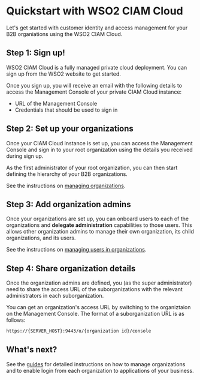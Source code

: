 # Quickstart with WSO2 CIAM Cloud

Let's get started with customer identity and access management for your B2B organiations using the WSO2 CIAM Cloud.

## Step 1: Sign up!

WSO2 CIAM Cloud is a fully managed private cloud deployment. You can sign up from the WSO2 website to get started.

Once you sign up, you will receive an email with the following details to access the Management Console of your private CIAM Cloud instance:

-   URL of the Management Console
-   Credentials that should be used to sign in

## Step 2: Set up your organizations

Once your CIAM Cloud instance is set up, you can access the Management Console and sign in to your root organization using the details you received during sign up.

As the first administrator of your root organization, you can then start defining the hierarchy of your B2B organizations.

See the instructions on [managing organizations](../../guides/b2b-org-management/manage-organizations).

## Step 3: Add organization admins

Once your organizations are set up, you can onboard users to each of the organizations and **delegate administration** capabilities to those users. This allows other organization admins to manage their own organization, its child organizations, and its users.

See the instructions on [managing users in organizations](../../guides/org-user-management).

## Step 4: Share organization details

Once the organization admins are defined, you (as the super administrator) need to share the access URL of the suborganizations with the relevant administrators in each suborganization.

You can get an organization's access URL by switching to the organiztaion on the Management Console. The format of a suborganization URL is as follows:

``` bash
https://{SERVER_HOST}:9443/o/{organization id}/console
```

## What's next?

See the [guides](../../guides/guides-overview) for detailed instructions on how to manage organizations and to enable login from each organization to applications of your business.
